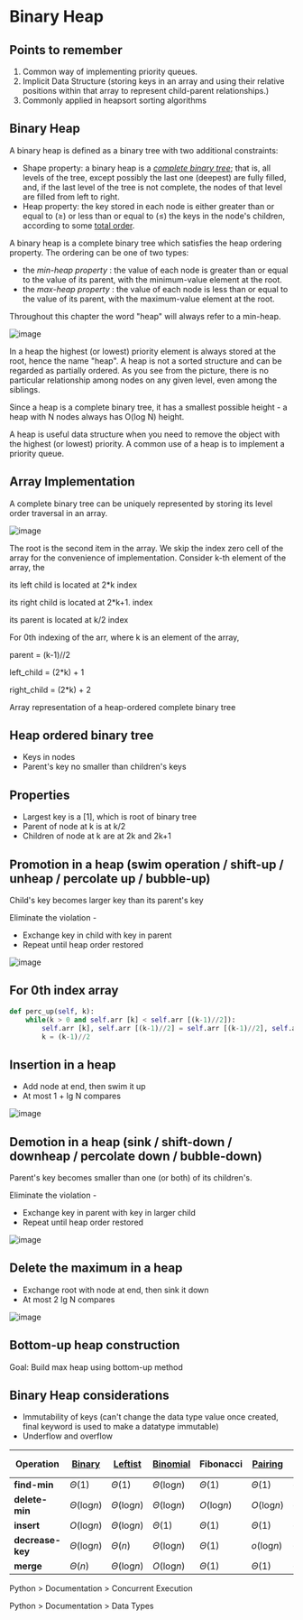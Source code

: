 # Binary Heap

## Points to remember

1. Common way of implementing priority queues.
2. Implicit Data Structure (storing keys in an array and using their relative positions within that array to represent child-parent relationships.)
3. Commonly applied in heapsort sorting algorithms

## Binary Heap

A binary heap is defined as a binary tree with two additional constraints:

- Shape property: a binary heap is a [*complete binary tree*](https://en.wikipedia.org/wiki/Complete_Binary_Tree); that is, all levels of the tree, except possibly the last one (deepest) are fully filled, and, if the last level of the tree is not complete, the nodes of that level are filled from left to right.
- Heap property: the key stored in each node is either greater than or equal to (≥) or less than or equal to (≤) the keys in the node's children, according to some [total order](https://en.wikipedia.org/wiki/Total_order).

A binary heap is a complete binary tree which satisfies the heap ordering property. The ordering can be one of two types:

- the *min-heap property* : the value of each node is greater than or equal to the value of its parent, with the minimum-value element at the root.
- the *max-heap property* : the value of each node is less than or equal to the value of its parent, with the maximum-value element at the root.

Throughout this chapter the word "heap" will always refer to a min-heap.

![image](../../media/Binary-Heap-image1.jpg)

In a heap the highest (or lowest) priority element is always stored at the root, hence the name "heap". A heap is not a sorted structure and can be regarded as partially ordered. As you see from the picture, there is no particular relationship among nodes on any given level, even among the siblings.

Since a heap is a complete binary tree, it has a smallest possible height - a heap with N nodes always has O(log N) height.

A heap is useful data structure when you need to remove the object with the highest (or lowest) priority. A common use of a heap is to implement a priority queue.

## Array Implementation

A complete binary tree can be uniquely represented by storing its level order traversal in an array.

![image](../../media/Binary-Heap-image2.jpg)

The root is the second item in the array. We skip the index zero cell of the array for the convenience of implementation. Consider k-th element of the array, the

its left child is located at 2*k index

its right child is located at 2*k+1. index

its parent is located at k/2 index

For 0th indexing of the arr, where k is an element of the array,

parent = (k-1)//2

left_child = (2*k) + 1

right_child = (2*k) + 2

Array representation of a heap-ordered complete binary tree

## Heap ordered binary tree

- Keys in nodes
- Parent's key no smaller than children's keys

## Properties

- Largest key is a [1], which is root of binary tree
- Parent of node at k is at k/2
- Children of node at k are at 2k and 2k+1

## Promotion in a heap (swim operation / shift-up / unheap / percolate up / bubble-up)

Child's key becomes larger key than its parent's key

Eliminate the violation -

- Exchange key in child with key in parent
- Repeat until heap order restored

![image](../../media/Binary-Heap-image3.jpg)

## For 0th index array

```python
def perc_up(self, k):
    while(k > 0 and self.arr [k] < self.arr [(k-1)//2]):
        self.arr [k], self.arr [(k-1)//2] = self.arr [(k-1)//2], self.arr [k]
        k = (k-1)//2
```

## Insertion in a heap

- Add node at end, then swim it up
- At most 1 + lg N compares

![image](../../media/Binary-Heap-image4.jpg)

## Demotion in a heap (sink / shift-down / downheap / percolate down / bubble-down)

Parent's key becomes smaller than one (or both) of its children's.

Eliminate the violation -

- Exchange key in parent with key in larger child
- Repeat until heap order restored

![image](../../media/Binary-Heap-image5.jpg)

## Delete the maximum in a heap

- Exchange root with node at end, then sink it down
- At most 2 lg N compares

![image](../../media/Binary-Heap-image6.jpg)

## Bottom-up heap construction

Goal: Build max heap using bottom-up method

## Binary Heap considerations

- Immutability of keys (can't change the data type value once created, final keyword is used to make a datatype immutable)
- Underflow and overflow

| **Operation** | [**Binary**](https://en.wikipedia.org/wiki/Binary_heap) | [**Leftist**](https://en.wikipedia.org/wiki/Leftist_tree) | [**Binomial**](https://en.wikipedia.org/wiki/Binomial_heap) | **Fibonacci** | [**Pairing**](https://en.wikipedia.org/wiki/Pairing_heap) | [**Brodal**](https://en.wikipedia.org/wiki/Brodal_queue) | [**Rank-pairing**](https://en.wikipedia.org/w/index.php?title=Rank-pairing_heap&action=edit&redlink=1) | **Strict Fibonacci** |
|---|---|---|---|---|---|---|---|---|
| **find-min** | *Θ*(1) | *Θ*(1) | *Θ*(log*n*) | *Θ*(1) | *Θ*(1) | *Θ*(1) | *Θ*(1) | *Θ*(1) |
| **delete-min** | *Θ*(log*n*) | *Θ*(log*n*) | *Θ*(log*n*) | *O*(log*n*) | *O*(log*n*) | *O*(log*n*) | *O*(log*n*) | *O*(log*n*) |
| **insert** | *O*(log*n*) | *Θ*(log*n*) | *Θ*(1) | *Θ*(1) | *Θ*(1) | *Θ*(1) | *Θ*(1) | *Θ*(1) |
| **decrease-key** | *Θ*(log*n*) | *Θ*(*n*) | *Θ*(log*n*) | *Θ*(1) | *o*(log*n*) | *Θ*(1) | *Θ*(1) | *Θ*(1) |
| **merge** | *Θ*(*n*) | *Θ*(log*n*) | *O*(log*n*) | *Θ*(1) | *Θ*(1) | *Θ*(1) | *Θ*(1) | *Θ*(1) |

Python > Documentation > Concurrent Execution

Python > Documentation > Data Types
